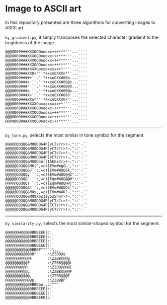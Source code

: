 # Image to ASCII art 
 
In this repository presented are three algorithms for converting images to ASCII art.

`by_gradient.py`, it simply transposes the selected character gradient to the brightness of the image.

```
@@@0000###XXXOOOoooxx+++***'''...````   
@@@0000###XXXOOOoooxx+++***'''...````   
@@@0000###XXXOOOoooxx+++***'''...````   
@@@0000###XXXOOOoooxx+++***'''...````   
@@@0000###XXXXOoxxxxxxxx+*''''...````   
@@@0000###XXO+'''*+xxoOXXXo*''...````   
@@@0000####+``.''*+xxoOXX#00o....````   
@@@0000###x ``.''*+xxoOXX#00@x...````   
@@@0000###' ``.''*+xxoOXX#00@X...````   
@@@0000###x ``.''*+xxoOXX#00@x...````   
@@@0000###X+``.''*+xxoOXX#00o'...````   
@@@0000###XXo*'''*+xxoOXXXO+''...````   
@@@0000###XXXXOoxxxxxxxx+*''''...````   
@@@0000###XXXOOOoooxx+++***'''...````   
@@@0000###XXXOOOoooxx+++***'''...````   
@@@0000###XXXOOOoooxx+++***'''...````   
@@@0000###XXXOOOoooxx+++***'''...````   
```

---

`by_tone.py`, selects the most similar in tone symbol for the segment.

```
@@@@@QQQQQ&M08DOG4P]yCTs?r>!~,"::'-``  
@@@@@QQQQQ&M08DOG4P]yCTs?r>!~,"::'-``  
@@@@@QQQQQ&M08DOG4P]yCTs?r>!~,"::'-``  
@@@@@QQQQQ&M08DOG4P]yCTs?r>!~,"::'-``  
@@@@@QQQQQ&M08D4e[[I5EEeJr>!~,"::'-``  
@@@@@QQQQQ&MO|^,=c)[EVm#WgGL~,"::'-``  
@@@@@QQQQQ&J`':,=c)[EVm#WQQQk,"::'-``  
@@@@@QQQQQy `':,=c)[EVm#WQQ@@Z"::'-``  
@@@@@QQQQQ~ `':,=c)[Eqm#WQQ@@#"::'-``  
@@@@@QQQQQY `':,=c)[Eqm#WQQ@@j"::'-``  
@@@@@QQQQQ&)`':,=c)[EVm#WQQQ4,"::'-``  
@@@@@QQQQQ&MOv,,=c)[EVm#WWK?~,"::'-``  
@@@@@QQQQQ&M08XbZ11y52Shnr>!~,"::'-``  
@@@@@QQQQQ&M08DOG4P]yCTs?r>!~,"::'-``  
@@@@@QQQQQ&M08DOG4P]ICTs?r>!~,"::'-``  
@@@@@QQQQQ&M08DOG4P]yCTs?r>!~,"::'-``  
```

---

`by_similarity.py`, selects the most similar-shaped symbol for the segment.

```
@@@@@@@@@@@BBBBEEE|::`                 
@@@@@@@@@@@BBBBEEE|::`                 
@@@@@@@@@@@BBBBEEE|::`                 
@@@@@@@@@@@BBBBEEE|::`                 
@@@@@@@@@@@BBBBF^""`:\,,_              
@@@@@@@@@@@BB"     :\ZZBB@g_           
@@@@@@@@@@@F       :\ZZBB@@@g          
@@@@@@@@@@F        :\ZZBB@@@@L         
@@@@@@@@@@         :\ZZBB@@@@[         
@@@@@@@@@@L        :\ZZBB@@@@F         
@@@@@@@@@@@,       :\ZZBB@@@F          
@@@@@@@@@@@Bp,     :\ZZBBBP            
@@@@@@@@@@@BBBBbu..:!^^"               
@@@@@@@@@@@BBBBEEE|::`                 
@@@@@@@@@@@BBBBEEE|::`                 
@@@@@@@@@@@BBBBEEE|::`                 
```
